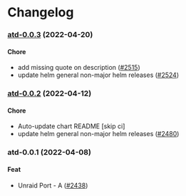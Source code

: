 # Changelog<br>


<a name="atd-0.0.3"></a>
### [atd-0.0.3](https://github.com/truecharts/apps/compare/atd-0.0.2...atd-0.0.3) (2022-04-20)

#### Chore

* add missing quote on description ([#2515](https://github.com/truecharts/apps/issues/2515))
* update helm general non-major helm releases ([#2524](https://github.com/truecharts/apps/issues/2524))



<a name="atd-0.0.2"></a>
### [atd-0.0.2](https://github.com/truecharts/apps/compare/atd-0.0.1...atd-0.0.2) (2022-04-12)

#### Chore

* Auto-update chart README [skip ci]
* update helm general non-major helm releases ([#2480](https://github.com/truecharts/apps/issues/2480))



<a name="atd-0.0.1"></a>
### atd-0.0.1 (2022-04-08)

#### Feat

* Unraid Port - A ([#2438](https://github.com/truecharts/apps/issues/2438))

